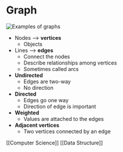 # Graph

![Examples of graphs](/assets/second-brain/2020-10-22-14-08-50.png)

- Nodes --> **vertices**
  - Objects
- Lines --> **edges**
  - Connect the nodes
  - Describe relationships among vertices
  - Sometimes called arcs
- **Undirected**
  - Edges are two-way
  - No direction
- **Directed**
  - Edges go one way
  - Direction of edge is important
- **Weighted**
  - Values are attached to the edges
- **Adjacent vertices**
  - Two vertices connected by an edge

[[Computer Science]] [[Data Structure]]

[//begin]: # "Autogenerated link references for markdown compatibility"
[computer-science]: computer-science "Computer Science"
[data-structure]: data-structure "Data Structure"
[//end]: # "Autogenerated link references"